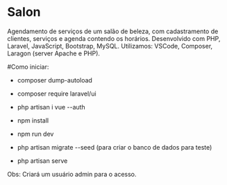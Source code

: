# Salon
Agendamento de serviços de um salão de beleza, com cadastramento de clientes, serviços e agenda contendo os horários.
Desenvolvido com PHP, Laravel, JavaScript, Bootstrap, MySQL. Utilizamos: VSCode, Composer, Laragon (server Apache e PHP).

#Como iniciar:

* composer dump-autoload
* composer require laravel/ui
* php artisan i vue --auth
* npm install
* npm run dev
* php artisan migrate --seed (para criar o banco de dados para teste)

* php artisan serve

Obs: Criará um usuário admin para o acesso.
